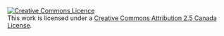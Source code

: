 <a rel="license" href="http://creativecommons.org/licenses/by/2.5/ca/"><img alt="Creative Commons Licence" style="border-width:0" src="https://i.creativecommons.org/l/by/2.5/ca/80x15.png" /></a><br />This work is licensed under a <a rel="license" href="http://creativecommons.org/licenses/by/2.5/ca/">Creative Commons Attribution 2.5 Canada License</a>.

